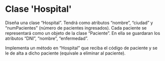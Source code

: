 # Clase 'Hospital'

Diseña una clase “Hospital”. Tendrá como atributos “nombre”, “ciudad” y “numPacientes” (número de pacientes ingresados). Cada paciente se representará como un objeto de la clase “Paciente”. En ella se guardaran los atributos “DNI”, “nombre”, “enfermedad”.

Implementa un método en “Hospital” que reciba el código de paciente y se le de
alta a dicho paciente (equivale a eliminar al paciente).
